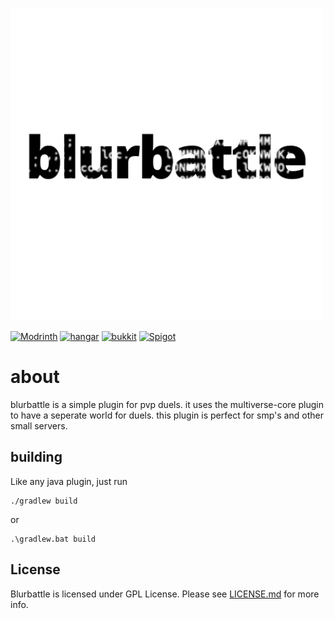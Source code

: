 <p 1align="center">
<img src="images/blurbattle.png" alt="Blurbattle logo">
</p>

[![Modrinth](https://cdn.jsdelivr.net/npm/@intergrav/devins-badges@3/assets/cozy/available/modrinth_vector.svg)](https://modrinth.com/plugin/blurbattle)
[![hangar](https://cdn.jsdelivr.net/npm/@intergrav/devins-badges@3/assets/cozy/available/hangar_vector.svg)](https://hangar.papermc.io/NEOLabs-software/blurbattle)
[![bukkit](https://cdn.jsdelivr.net/npm/@intergrav/devins-badges@3/assets/cozy/supported/bukkit_vector.svg)](https://dev.bukkit.org/projects/blurbattle)
[![Spigot](https://cdn.jsdelivr.net/npm/@intergrav/devins-badges@3/assets/cozy/supported/spigot_vector.svg)](https://www.spigotmc.org/resources/blurbattle.121465/)

# about

blurbattle is a simple plugin for pvp duels. it uses the multiverse-core plugin to have a seperate world for duels. this plugin is perfect for smp's and other small servers.

## building

Like any java plugin, just run
```shell
./gradlew build
```
or
```batch
.\gradlew.bat build
```

## License
Blurbattle is licensed under GPL License. Please see [LICENSE.md](LICENSE.md) for more info.

